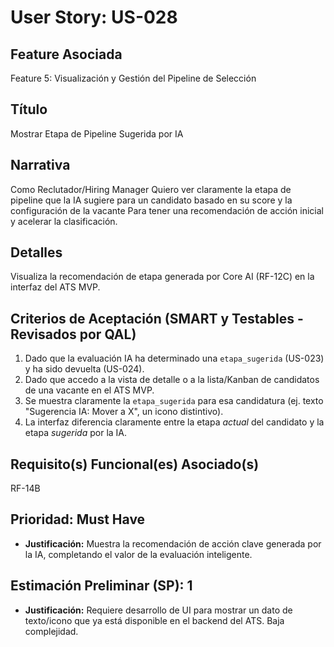 # User Story: US-028

## Feature Asociada
Feature 5: Visualización y Gestión del Pipeline de Selección

## Título
Mostrar Etapa de Pipeline Sugerida por IA

## Narrativa
Como Reclutador/Hiring Manager
Quiero ver claramente la etapa de pipeline que la IA sugiere para un candidato basado en su score y la configuración de la vacante
Para tener una recomendación de acción inicial y acelerar la clasificación.

## Detalles
Visualiza la recomendación de etapa generada por Core AI (RF-12C) en la interfaz del ATS MVP.

## Criterios de Aceptación (SMART y Testables - Revisados por QAL)
1.  Dado que la evaluación IA ha determinado una `etapa_sugerida` (US-023) y ha sido devuelta (US-024).
2.  Dado que accedo a la vista de detalle o a la lista/Kanban de candidatos de una vacante en el ATS MVP.
3.  Se muestra claramente la `etapa_sugerida` para esa candidatura (ej. texto "Sugerencia IA: Mover a X", un icono distintivo).
4.  La interfaz diferencia claramente entre la etapa *actual* del candidato y la etapa *sugerida* por la IA.

## Requisito(s) Funcional(es) Asociado(s)
RF-14B

## Prioridad: Must Have
* **Justificación:** Muestra la recomendación de acción clave generada por la IA, completando el valor de la evaluación inteligente.

## Estimación Preliminar (SP): 1
* **Justificación:** Requiere desarrollo de UI para mostrar un dato de texto/icono que ya está disponible en el backend del ATS. Baja complejidad.
